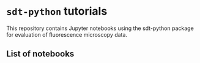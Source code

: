 <!--
SPDX-FileCopyrightText: 2020 Lukas Schrangl <lukas.schrangl@tuwien.ac.at>

SPDX-License-Identifier: CC-BY-4.0
-->

`sdt-python` tutorials
======================

This repository contains Jupyter notebooks using the sdt-python package for
evaluation of fluorescence microscopy data.


List of notebooks
-----------------
